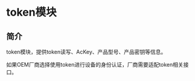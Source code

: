 # token模块<a name="ZH-CN_TOPIC_0000001054748823"></a>

## 简介<a name="section469617221261"></a>

token模块，提供token读写、AcKey、产品型号、产品密钥等信息。

如果OEM厂商选择使用token进行设备的身份认证，厂商需要适配token相关接口。

